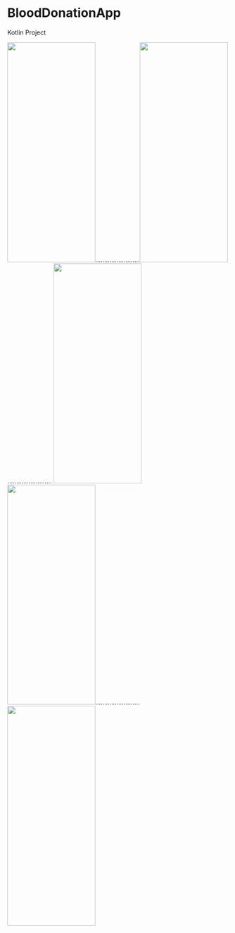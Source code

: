 # BloodDonationApp
Kotlin Project


<img src="https://i.ibb.co/HhVkL8N/addrequest.jpg" height="500" width="200">.........................<img src="https://i.ibb.co/4YQZtsY/all-Request.jpg" height="500" width="200">.........................
<img src="https://i.ibb.co/HXhJ3Yp/profile-Page.jpg" height="500" width="200">
<img src="https://i.ibb.co/pRXg6rX/Request-Details.jpg" height="500" width="200">.........................
<img src="https://i.ibb.co/Vt5grFt/homePage.jpg" height="500" width="200">
